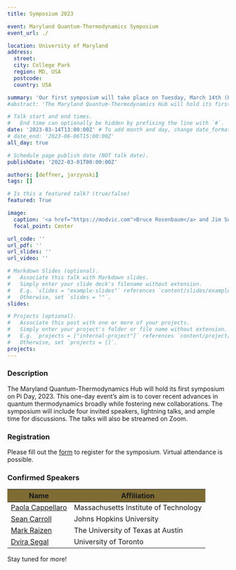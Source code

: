 ```yaml
---
title: Symposium 2023

event: Maryland Quantum-Thermodynamics Symposium
event_url: ./

location: University of Maryland
address:
  street:
  city: College Park
  region: MD, USA
  postcode: 
  country: USA

summary: 'Our first symposium will take place on Tuesday, March 14th (Pi Day!), 2023!'
#abstract: 'The Maryland Quantum-Thermodynamics Hub will hold its first symposium on Pi Day, 2023. This one-day event’s aim is to cover recent advances in quantum thermodynamics broadly while fostering new collaborations. The symposium will include four invited speakers, lightning talks, and ample time for discussions.'

# Talk start and end times.
#   End time can optionally be hidden by prefixing the line with `#`.
date: '2023-03-14T13:00:00Z' # To add month and day, change date_format in params.yaml
# date_end: '2023-06-06T15:00:00Z'
all_day: true

# Schedule page publish date (NOT talk date).
publishDate: '2022-03-01T00:00:00Z'

authors: [deffner, jarzynski]
tags: []

# Is this a featured talk? (true/false)
featured: True

image:
  caption: '<a href="https://modvic.com">Bruce Rosenbaum</a> and Jim Su'
  focal_point: Center

url_code: ''
url_pdf: ''
url_slides: ''
url_video: ''

# Markdown Slides (optional).
#   Associate this talk with Markdown slides.
#   Simply enter your slide deck's filename without extension.
#   E.g. `slides = "example-slides"` references `content/slides/example-slides.md`.
#   Otherwise, set `slides = ""`.
slides:

# Projects (optional).
#   Associate this post with one or more of your projects.
#   Simply enter your project's folder or file name without extension.
#   E.g. `projects = ["internal-project"]` references `content/project/deep-learning/index.md`.
#   Otherwise, set `projects = []`.
projects:
---
```


### Description

The Maryland Quantum-Thermodynamics Hub will hold its first symposium on Pi Day, 2023. This one-day event’s aim is to cover recent advances in quantum thermodynamics broadly while fostering new collaborations. The symposium will include four invited speakers, lightning talks, and ample time for discussions. The talks will also be streamed on Zoom.

### Registration
Please fill out the [form](https://docs.google.com/forms/d/e/1FAIpQLSeDzA_GcMM28n5Nyd2vrmMG8YR3LeXPSsl_jTgEJWm9KnYC0w/viewform) to register for the symposium. Virtual attendance is possible. 

### Confirmed Speakers

<table class="table table-hover">
  <thead class="thead" style="background-color: #7f6c34;">
    <tr>
      <th scope="col">Name</th>
      <th scope="col">Affiliation</th>
    </tr>
  </thead>
  <tbody>
    <tr>
      <td><a href="https://physics.mit.edu/faculty/paola-cappellaro/">Paola Cappellaro</a></td>
      <td>Massachusetts Institute of Technology</td>
    </tr>
    <tr>
      <td><a href="https://www.preposterousuniverse.com/">Sean Carroll</a></td>
      <td>Johns Hopkins University</td>
    </tr>
    <tr>
      <td><a href="https://raizenlab.ph.utexas.edu/">Mark Raizen</a></td>
      <td>The University of Texas at Austin</td>
    </tr>
    <tr>
      <td><a href="https://sites.chem.utoronto.ca/chemistry/dsegal/">Dvira Segal</a></td>
      <td>University of Toronto</td>
    </tr>
  </tbody>
</table>

Stay tuned for more!
